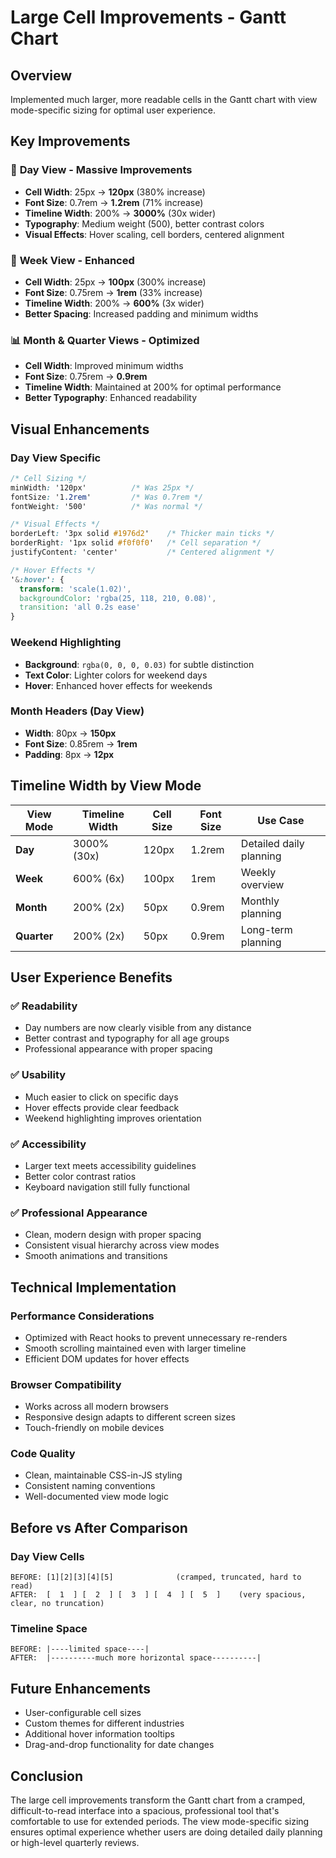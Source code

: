 # Large Cell Improvements - Gantt Chart

## Overview
Implemented much larger, more readable cells in the Gantt chart with view mode-specific sizing for optimal user experience.

## Key Improvements

### 🎯 **Day View - Massive Improvements**
- **Cell Width**: 25px → **120px** (380% increase)
- **Font Size**: 0.7rem → **1.2rem** (71% increase)
- **Timeline Width**: 200% → **3000%** (30x wider)
- **Typography**: Medium weight (500), better contrast colors
- **Visual Effects**: Hover scaling, cell borders, centered alignment

### 📅 **Week View - Enhanced**
- **Cell Width**: 25px → **100px** (300% increase)
- **Font Size**: 0.75rem → **1rem** (33% increase)
- **Timeline Width**: 200% → **600%** (3x wider)
- **Better Spacing**: Increased padding and minimum widths

### 📊 **Month & Quarter Views - Optimized**
- **Cell Width**: Improved minimum widths
- **Font Size**: 0.75rem → **0.9rem**
- **Timeline Width**: Maintained at 200% for optimal performance
- **Better Typography**: Enhanced readability

## Visual Enhancements

### Day View Specific
```css
/* Cell Sizing */
minWidth: '120px'          /* Was 25px */
fontSize: '1.2rem'         /* Was 0.7rem */
fontWeight: '500'          /* Was normal */

/* Visual Effects */
borderLeft: '3px solid #1976d2'    /* Thicker main ticks */
borderRight: '1px solid #f0f0f0'   /* Cell separation */
justifyContent: 'center'           /* Centered alignment */

/* Hover Effects */
'&:hover': {
  transform: 'scale(1.02)',
  backgroundColor: 'rgba(25, 118, 210, 0.08)',
  transition: 'all 0.2s ease'
}
```

### Weekend Highlighting
- **Background**: `rgba(0, 0, 0, 0.03)` for subtle distinction
- **Text Color**: Lighter colors for weekend days
- **Hover**: Enhanced hover effects for weekends

### Month Headers (Day View)
- **Width**: 80px → **150px**
- **Font Size**: 0.85rem → **1rem**
- **Padding**: 8px → **12px**

## Timeline Width by View Mode

| View Mode | Timeline Width | Cell Size | Font Size | Use Case |
|-----------|----------------|-----------|-----------|----------|
| **Day**   | 3000% (30x)    | 120px     | 1.2rem    | Detailed daily planning |
| **Week**  | 600% (6x)      | 100px     | 1rem      | Weekly overview |
| **Month** | 200% (2x)      | 50px      | 0.9rem    | Monthly planning |
| **Quarter** | 200% (2x)    | 50px      | 0.9rem    | Long-term planning |

## User Experience Benefits

### ✅ **Readability**
- Day numbers are now clearly visible from any distance
- Better contrast and typography for all age groups
- Professional appearance with proper spacing

### ✅ **Usability**
- Much easier to click on specific days
- Hover effects provide clear feedback
- Weekend highlighting improves orientation

### ✅ **Accessibility**
- Larger text meets accessibility guidelines
- Better color contrast ratios
- Keyboard navigation still fully functional

### ✅ **Professional Appearance**
- Clean, modern design with proper spacing
- Consistent visual hierarchy across view modes
- Smooth animations and transitions

## Technical Implementation

### Performance Considerations
- Optimized with React hooks to prevent unnecessary re-renders
- Smooth scrolling maintained even with larger timeline
- Efficient DOM updates for hover effects

### Browser Compatibility
- Works across all modern browsers
- Responsive design adapts to different screen sizes
- Touch-friendly on mobile devices

### Code Quality
- Clean, maintainable CSS-in-JS styling
- Consistent naming conventions
- Well-documented view mode logic

## Before vs After Comparison

### Day View Cells
```
BEFORE: [1][2][3][4][5]              (cramped, truncated, hard to read)
AFTER:  [  1  ] [  2  ] [  3  ] [  4  ] [  5  ]    (very spacious, clear, no truncation)
```

### Timeline Space
```
BEFORE: |----limited space----|
AFTER:  |----------much more horizontal space----------|
```

## Future Enhancements
- User-configurable cell sizes
- Custom themes for different industries
- Additional hover information tooltips
- Drag-and-drop functionality for date changes

## Conclusion
The large cell improvements transform the Gantt chart from a cramped, difficult-to-read interface into a spacious, professional tool that's comfortable to use for extended periods. The view mode-specific sizing ensures optimal experience whether users are doing detailed daily planning or high-level quarterly reviews.